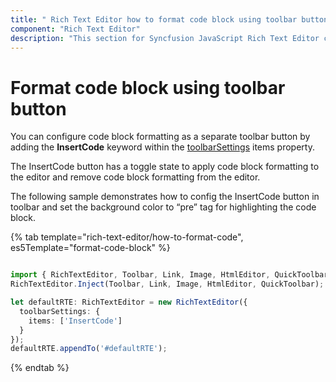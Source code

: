 ```yaml
---
title: " Rich Text Editor how to format code block using toolbar button"
component: "Rich Text Editor"
description: "This section for Syncfusion JavaScript Rich Text Editor control explains about how to format code block using toolbar button."
---
```


# Format code block using toolbar button

You can configure code block formatting as a separate toolbar button by adding the **InsertCode** keyword within the [toolbarSettings](./../../api/rich-text-editor/toolbarSettings/#toolbarsettings) items property.

The InsertCode button has a toggle state to apply code block formatting to the editor and remove code block formatting from the editor.

The following sample demonstrates how to config the InsertCode button in toolbar and set the background color to “pre” tag for highlighting the code block.

{% tab template="rich-text-editor/how-to-format-code", es5Template="format-code-block" %}

```typescript

import { RichTextEditor, Toolbar, Link, Image, HtmlEditor, QuickToolbar } from '@syncfusion/ej2-richtexteditor';
RichTextEditor.Inject(Toolbar, Link, Image, HtmlEditor, QuickToolbar);

let defaultRTE: RichTextEditor = new RichTextEditor({
  toolbarSettings: {
    items: ['InsertCode']
  }
});
defaultRTE.appendTo('#defaultRTE');

```

{% endtab %}